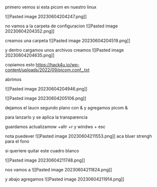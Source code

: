 
primero
vemos si esta picom en nuestro linux

![[Pasted image 20230604204247.png]]

no vamos a la carpeta de configuracion
![[Pasted image 20230604204352.png]]

creamos una carpeta
![[Pasted image 20230604204519.png]]



 y dentro cargamos unos archivos
creamos
![[Pasted image 20230604204635.png]]

copiamos esto
https://hack4u.io/wp-content/uploads/2022/09/picom.conf_.txt

abrimos 

![[Pasted image 20230604204946.png]]



![[Pasted image 20230604205106.png]]



dejamos el laucn segundo plano con & 
y agregamos picom &

para lanzarlo y se aplica la transparencia

guardamos
actualizamow +altr +r 
y windws + esc

nota
puedever 
![[Pasted image 20230604211553.png]]
aca  bluer strengh para el fono

si queriere quitar este cuadro blanco

![[Pasted image 20230604211748.png]]






nos vamos a
![[Pasted image 20230604211824.png]]


 y abajo agregamos 
 ![[Pasted image 20230604211914.png]]






























































































































































































































































































































































































































































































































































































































































































































































































































































































































































































































































































































































































































































































































































































































































































































































































































































































































































































































































































































































































































































































































































































































































































































































































































































































































































































































































































































































































































































































































































































































































































































































































































































































































































































































































































































































































































































































































































































































































































































































































































































































































































































































































































































































































































































































































































































































































































































































































































































































































































































































































































































































































































































































































































































































































































































































































































































































































































































































































































































































































































































































































































































































































































































































































































































































































































































































































































































































































































































































































































































































































































































































































































































































































































































































































































































































































































































































































































































































































































































































































































































































































































































































































































































































































































































































































































































































































































































































































































































































































































































































































































































































































































































































































































































































































































































































































































































































































































































































































































































































































































































































































































































































































































































































































































































































































































































































































































































































































































































































































































































































































































































































































































































































































































































































































































































































































































































































































































































































































































































































































































































































































































































































































































































































































































































































































































































































































































































































































































































































































































































































































































































































































































































































































































































































































































































































































































































































































































































































































































































































































































































































































































































































































































































































































































































































































































































































































































































































































































































































































































































































































































































































































































































































































































































































































































































































































































































































































































































































































































































































































































































































































































































































































































































































































































































































































































































































































































































































































































































































































































































































































































































































































































































































































































































































































































































































































































































































































































































































































































































































































































































































































































































































































































































































































































































































































































































































































































































































































































































































































































































































































































































































































































































































































































































































































































































































































































































































































































































































































































































































































































































































































































































































































































































































































































































































































































































































































































































































































































































































































































































































































































































































































































































































































































































































































































































































































































































































































































































































































































































































































































































































































































































































































































































































































































































































































































































































































































































































































































































































































































































































































































































































































































































































































































































































































































































































































































































































































































































































































































































































































































































































































































































































































































































































































































































































































































































































































































































































































































































































































































































































































































































































































































































































































































































































































































































































































































































































































































































































































































































































































































































































































































































































































































































































































































































































































































































































































































































































































































































































































































































































































































































































































































































































































































































































































































































































































































































































































































































































































































































































































































































































































































































































































































































































































































































































































































































































































































































































































































































































































































































































































































































































































































































































































































































































































































































































































































































































































































































































































































































































































































































































































































































































































































































































































































































































































































































































































































































































































































































































































































































































































































































































































































































































































































































































































































































































































































































































































































































































































































































































































































































































































































































































































































































































































































































































































































































































































































































































































































































































































































































































































































































































































































































































































































































































































































































































































































































































































































































































































































































































































































































































































































































































































































































































































































































































































































































































































































































































































































































































































































































































































































































































































































































































































































































































































































































































































































































































































































































































































































































































































































































































































































































































































































































































































































































































































































































































































































































































































































































































































































































































































































































































































































































































































































































































































































































































































































































































































































































































































































































































































